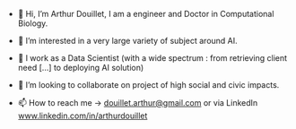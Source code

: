 - 👋 Hi, I’m Arthur Douillet, I am a engineer and Doctor in Computational Biology.

- 👀 I’m interested in a very large variety of subject around AI.

- 🌱 I work as a Data Scientist (with a wide spectrum : from retrieving client need [...] to deploying AI solution)

- 💞️ I’m looking to collaborate on project of high social and civic impacts.

- 📫 How to reach me -> douillet.arthur@gmail.com or via LinkedIn www.linkedin.com/in/arthurdouillet
